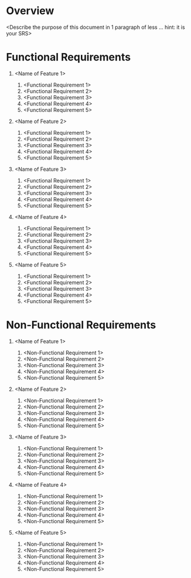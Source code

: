 # Overview

<Describe the purpose of this document in 1 paragraph of less … hint: it is your SRS>

# Functional Requirements

1. <Name of Feature 1>
    1. <Functional Requirement 1>
    2. <Functional Requirement 2>
    3. <Functional Requirement 3>
    4. <Functional Requirement 4>
    5. <Functional Requirement 5>

2. <Name of Feature 2>
    1. <Functional Requirement 1>
    2. <Functional Requirement 2>
    3. <Functional Requirement 3>
    4. <Functional Requirement 4>
    5. <Functional Requirement 5>

3. <Name of Feature 3>
    1. <Functional Requirement 1>
    2. <Functional Requirement 2>
    3. <Functional Requirement 3>
    4. <Functional Requirement 4>
    5. <Functional Requirement 5>

4. <Name of Feature 4>
    1. <Functional Requirement 1>
    2. <Functional Requirement 2>
    3. <Functional Requirement 3>
    4. <Functional Requirement 4>
    5. <Functional Requirement 5>

5. <Name of Feature 5>
    1. <Functional Requirement 1>
    2. <Functional Requirement 2>
    3. <Functional Requirement 3>
    4. <Functional Requirement 4>
    5. <Functional Requirement 5>

# Non-Functional Requirements

1. <Name of Feature 1>
    1. <Non-Functional Requirement 1>
    2. <Non-Functional Requirement 2>
    3. <Non-Functional Requirement 3>
    4. <Non-Functional Requirement 4>
    5. <Non-Functional Requirement 5>

2. <Name of Feature 2>
    1. <Non-Functional Requirement 1>
    2. <Non-Functional Requirement 2>
    3. <Non-Functional Requirement 3>
    4. <Non-Functional Requirement 4>
    5. <Non-Functional Requirement 5>

3. <Name of Feature 3>
    1. <Non-Functional Requirement 1>
    2. <Non-Functional Requirement 2>
    3. <Non-Functional Requirement 3>
    4. <Non-Functional Requirement 4>
    5. <Non-Functional Requirement 5>

4. <Name of Feature 4>
    1. <Non-Functional Requirement 1>
    2. <Non-Functional Requirement 2>
    3. <Non-Functional Requirement 3>
    4. <Non-Functional Requirement 4>
    5. <Non-Functional Requirement 5>

5. <Name of Feature 5>
    1. <Non-Functional Requirement 1>
    2. <Non-Functional Requirement 2>
    3. <Non-Functional Requirement 3>
    4. <Non-Functional Requirement 4>
    5. <Non-Functional Requirement 5>